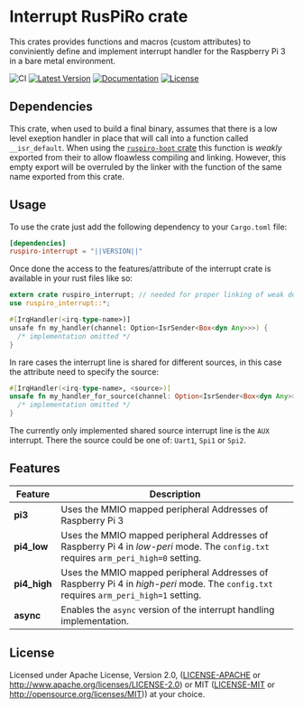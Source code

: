 # Interrupt RusPiRo crate

This crates provides functions and macros (custom attributes) to conviniently define and implement interrupt handler for the Raspberry Pi 3 in a bare metal environment.

![CI](https://github.com/RusPiRo/ruspiro-interrupt/workflows/CI/badge.svg?branch=development)
[![Latest Version](https://img.shields.io/crates/v/ruspiro-interrupt.svg)](https://crates.io/crates/ruspiro-interrupt)
[![Documentation](https://docs.rs/ruspiro-interrupt/badge.svg)](https://docs.rs/ruspiro-interrupt)
[![License](https://img.shields.io/crates/l/ruspiro-interrupt.svg)](https://github.com/RusPiRo/ruspiro-interrupt#license)

## Dependencies

This crate, when used to build a final binary, assumes that there is a low level exeption handler in place that will call into a function called `__isr_default`. When using the [``ruspiro-boot`` crate](https://crates.io/crates/ruspiro-boot) this function is *weakly* exported from their to allow floawless compiling and linking. However, this empty export will be overruled by the linker with the function of the same name exported from this crate.

## Usage

To use the crate just add the following dependency to your ``Cargo.toml`` file:

```toml
[dependencies]
ruspiro-interrupt = "||VERSION||"
```

Once done the access to the features/attribute of the interrupt crate is available in your rust files like so:

```rust
extern crate ruspiro_interrupt; // needed for proper linking of weak defined functions
use ruspiro_interrupt::*;

#[IrqHandler(<irq-type-name>)]
unsafe fn my_handler(channel: Option<IsrSender<Box<dyn Any>>>) {
  /* implementation omitted */
}
```

In rare cases the interrupt line is shared for different sources, in this case the attribute need to specify the source:

```rust
#[IrqHandler(<irq-type-name>, <source>)]
unsafe fn my_handler_for_source(channel: Option<IsrSender<Box<dyn Any>>>) {
  /* implementation omitted */
}
```

The currently only implemented shared source interrupt line is the ``AUX`` interrupt. There the source could be one of:
``Uart1``, ``Spi1`` or ``Spi2``.

## Features

Feature      | Description
-------------|-------------
**pi3**      | Uses the MMIO mapped peripheral Addresses of Raspberry Pi 3
**pi4_low**  | Uses the MMIO mapped peripheral Addresses of Raspberry Pi 4 in *low-peri* mode. The `config.txt` requires `arm_peri_high=0` setting.
**pi4_high** | Uses the MMIO mapped peripheral Addresses of Raspberry Pi 4 in *high-peri* mode. The `config.txt` requires `arm_peri_high=1` setting.
**async**    | Enables the `async` version of the interrupt handling implementation.

## License

Licensed under Apache License, Version 2.0, ([LICENSE-APACHE](LICENSE-APACHE) or <http://www.apache.org/licenses/LICENSE-2.0>) or MIT ([LICENSE-MIT](LICENSE-MIT) or <http://opensource.org/licenses/MIT>)) at your choice.

